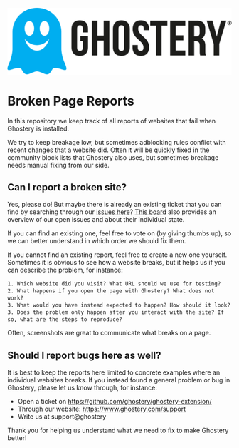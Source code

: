 [![Ghostery](doc/images/ghostery-logo.svg)](https://www.ghostery.com)

# Broken Page Reports

In this repository we keep track of all reports of websites that fail when Ghostery is installed.

We try to keep breakage low, but sometimes adblocking rules conflict with recent changes
that a website did. Often it will be quickly fixed in the community block lists that Ghostery
also uses, but sometimes breakage needs manual fixing from our side.

## Can I report a broken site?

Yes, please do! But maybe there is already an existing ticket that you can find by searching
through our [issues here](https://github.com/ghostery/broken-page-reports/issues)?
[This board](https://github.com/orgs/ghostery/projects/24/views/1) also provides an
overview of our open issues and about their individual state.

If you can find an existing one, feel free to vote on (by giving thumbs up), so we
can better understand in which order we should fix them.

If you cannot find an existing report, feel free to create a new one yourself.
Sometimes it is obvious to see how a website breaks, but it helps us if you can describe the problem,
for instance:

    1. Which website did you visit? What URL should we use for testing?
    2. What happens if you open the page with Ghostery? What does not work?
    3. What would you have instead expected to happen? How should it look?
    3. Does the problem only happen after you interact with the site? If so, what are the steps to reproduce?

Often, screenshots are great to communicate what breaks on a page.

## Should I report bugs here as well?

It is best to keep the reports here limited to concrete examples where an individual websites breaks.
If you instead found a general problem or bug in Ghostery, please let us know through, for instance:

* Open a ticket on https://github.com/ghostery/ghostery-extension/
* Through our website: https://www.ghostery.com/support
* Write us at support@ghostery

Thank you for helping us understand what we need to fix to make Ghostery better!


